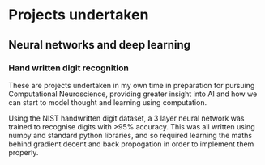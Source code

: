 # Projects undertaken

## Neural networks and deep learning

### Hand written digit recognition

These are projects undertaken in my own time in preparation for pursuing Computational Neuroscience, providing greater insight into AI and how we can start to model thought and learning using computation.<br>

Using the NIST handwritten digit dataset, a 3 layer neural network was trained to recognise digits with >95% accuracy. This was all written using numpy and standard python libraries, and so required learning the maths behind gradient decent and back propogation in order to implement them properly.<br>




